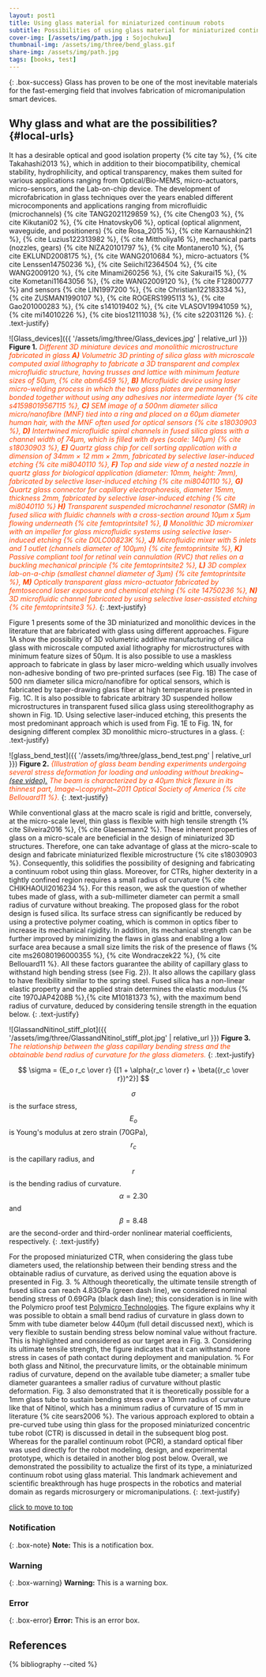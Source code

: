 ```yaml
---
layout: post1
title: Using glass material for miniaturized continuum robots
subtitle: Possibilities of using glass material for miniaturized continuum robots
cover-img: [/assets/img/path.jpg : Sojochukwu]
thumbnail-img: /assets/img/three/bend_glass.gif
share-img: /assets/img/path.jpg
tags: [books, test]
---
```


{: .box-success}
Glass has proven to be one of the most inevitable materials for the fast-emerging field that involves fabrication of micromanipulation smart devices. 

## Why glass and what are the possibilities? {#local-urls}
It has a desirable optical and good isolation property {% cite tay %},  {% cite Takahashi2013 %}, which in addition to their biocompatibility, chemical stability, hydrophilicity, and optical transparency, 
makes them suited for various applications ranging from Optical/Bio-MEMS, micro-actuators, micro-sensors, and the Lab-on-chip device. 
The development of microfabrication in glass techniques over the years enabled different microcomponents and applications ranging from microfluidic (microchannels)  {% cite TANG2021129859 %},  {% cite Cheng03 %},  {% cite Kikutani02 %},  {% cite Hnatovsky06 %}, 
optical (optical alignment, waveguide, and positioners)  {% cite Rosa_2015 %},  {% cite Karnaushkin21 %},  {% cite Luzius122313982 %},  {% cite Mittholiya16 %}, mechanical parts (nozzles, gears)  {% cite NIZA20101797 %},  {% cite Montanero10 %},  {% cite EKLUND2008175 %},  {% cite WANG2010684 %}, 
micro-actuators  {% cite Lenssen14750236 %}, {% cite Seiichi12364504 %}, {% cite WANG2009120 %}, {% cite Minami260256 %},  {% cite Sakurai15 %}, {% cite Kometani11643056 %}, {% cite WANG2009120 %}, {% cite F12800777 %} and sensors  {% cite LIN1997200 %}, {% cite Christian122183334 %}, {% cite ZUSMAN1990107 %}, {% cite ROGERS1995113 %}, {% cite Gao201000283 %}, {% cite s141019402 %}, {% cite VLASOV19941059 %}, {% cite mi14010226 %}, {% cite bios12111038 %}, {% cite s22031126 %}.
{: .text-justify}

![Glass_devices]({{ '/assets/img/three/Glass_devices.jpg' | relative_url }})
**Figure 1.** *<span style='color: orangered;'>Different 3D miniature devices and monolithic microstructure fabricated in glass **A)** Volumetric 3D printing of silica glass with microscale computed axial lithography to 
            fabricate a 3D transparent and complex microfluidic structure, having trusses and lattice with minimum feature sizes of 50µm, {% cite abm6459 %}, **B)** Microfluidic device using laser 
            micro-welding process in which the two glass plates are permanently bonded together without using any adhesives nor intermediate layer {% cite s41598019567115 %}, **C)** SEM image of a 500nm diameter silica micro/nanofibre (MNF) 
            tied into a ring and placed on a 60µm diameter human hair, with the MNF often used for optical sensors {% cite s18030903 %}, **D)** Intertwined microfluidic spiral channels in fused silica glass with a channel 
            width of 74µm, which is filled with dyes (scale: 140µm) {% cite s18030903 %}, **E)** Quartz glass chip for cell sorting application with a dimension of 34mm × 12 mm × 2mm, fabricated by selective laser-induced etching {% cite mi8040110 %}, **F)** Top and side view of a nested nozzle in quartz glass for biological application (diameter: 10mm, height: 7mm), fabricated by selective laser-induced etching {% cite mi8040110 %}, **G)** Quartz glass connector for capillary electrophoresis, diameter 15mm, thickness 2mm, fabricated by selective laser-induced etching {% cite mi8040110 %} **H)** Transparent suspended microchannel resonator (SMR) in fused silica with fluidic channels with a cross-section around 10µm x 5µm flowing underneath {% cite femtoprintsite1 %}, **I)** Monolithic 3D micromixer with an impeller for glass microfluidic systems using selective laser-induced etching {% cite D0LC00823K %}, **J)** Microfluidic mixer with 5 inlets and 1 outlet (channels diameter of 100µm) {% cite femtoprintsite %}, **K)** Passive compliant tool for retinal vein cannulation (RVC) that relies on a buckling mechanical principle {% cite femtoprintsite2 %}, **L)** 3D complex lab-on-a-chip (smallest channel diameter of 3µm) {% cite femtoprintsite %}, **M)** Optically transparent glass micro-actuator fabricated by femtosecond laser exposure and chemical etching {% cite 14750236 %}, **N)** 3D microfluidic channel fabricated by using selective laser-assisted etching {% cite femtoprintsite3 %}.</span>*
{: .text-justify}

Figure 1 presents some of the 3D miniaturized and monolithic devices in the literature that are fabricated with glass using different approaches. Figure 1A show the 
possibility of 3D volumetric additive manufacturing of silica glass with microscale computed axial lithography for microstructures with minimum feature sizes of 50µm. 
It is also possible to use a maskless approach to fabricate in glass by laser micro-welding which usually involves non-adhesive bonding of two pre-printed surfaces (see Fig. 1B) The case of 500 nm diameter 
silica micro/nanofibre for optical sensors, which is fabricated by taper-drawing glass fiber at high temperature is presented in Fig. 1C. It is also possible to fabricate arbitrary 3D suspended hollow microstructures in 
transparent fused silica glass using stereolithography as shown in Fig. 1D. Using selective laser-induced etching, this presents the most predominant approach which is used from Fig. 1E to Fig. 1N, 
for designing different complex 3D monolithic micro-structures in a glass.
{: .text-justify}

![glass_bend_test]({{ '/assets/img/three/glass_bend_test.png' | relative_url }})
**Figure 2.** *<span style='color: orangered;'>{Illustration of glass beam bending experiments undergoing several stress deformation for loading and unloading without breaking~
            [(see video).](https://figshare.com/articles/media/Media_1_On_the_bending_strength_of_fused_silica_flexures_fabricated_by_ultrafast_lasers_Invited_/4921124) The beam is characterized by a 40µm thick flexure in its thinnest part, Image~\copyright~2011 Optical Society of America {% cite Bellouard11 %}.</span>*
{: .text-justify}


While conventional glass at the macro scale is rigid and brittle, conversely, at the micro-scale level, thin glass is flexible with high tensile strength {% cite Silveira2016 %}, {% cite Glaesemann2 %}. 
These inherent properties of glass on a micro-scale are beneficial in the design of miniaturized 3D structures. Therefore, one can take advantage of glass at the micro-scale to design and fabricate miniaturized flexible microstructure {% cite s18030903 %}. 
Consequently, this solidifies the possibility of designing and fabricating a continuum robot using thin glass.  Moreover, for CTRs, higher dexterity in a tightly confined region requires a small radius of curvature {% cite CHIKHAOUI2016234 %}. 
For this reason, we ask the question of whether tubes made of glass, with a sub-millimeter diameter can permit a small radius of curvature without breaking. 
The proposed glass for the robot design is fused silica. Its surface stress can significantly be reduced by using a protective polymer coating, which is common in optics fiber to increase its mechanical rigidity.
In addition, its mechanical strength can be further improved by minimizing the flaws in glass and enabling a low surface area because a small size limits the risk of the presence of flaws {% cite ms26080196000355 %}, {% cite Wondraczek22 %}, {% cite Bellouard11 %}. 
All these factors guarantee the ability of capillary glass to withstand high bending stress (see Fig. 2}). 
It also allows the capillary glass to have flexibility similar to the spring steel. Fused silica has a non-linear elastic property and the applied strain determines the elastic modulus {% cite 1970JAP4208B %},{% cite M10181373 %}, 
with the maximum bend radius of curvature, deduced by considering tensile strength in the equation below.
{: .text-justify}

![GlassandNitinol_stiff_plot]({{ '/assets/img/three/GlassandNitinol_stiff_plot.jpg' | relative_url }})
**Figure 3.** *<span style='color: orangered;'>The relationship between the glass capillary bending stress and the obtainable bend radius of curvature for the glass diameters.</span>*
{: .text-justify}

$$ \sigma = {E_o r_c \over r} {[1 + \alpha{r_c \over r} + \beta({r_c \over r})^2}]  $$

$$\sigma$$ is the surface stress, $$ E_o $$ is Young's modulus at zero strain (70GPa), $$r_c$$ is the capillary radius, and $$r$$ is the bending radius of curvature. 
$$\alpha=2.30$$ and $$\beta=8.48$$ are the second-order and third-order nonlinear material coefficients, respectively. 
{: .text-justify}

For the proposed miniaturized CTR, when considering the glass tube diameters used, the relationship between their bending stress and the obtainable radius of curvature, as derived using the equation above is presented in Fig. 3. 
% Although theoretically, the ultimate tensile strength of fused silica can reach 4.83GPa (green dash line), we considered nominal bending stress of 0.69GPa (black dash line); this consideration is in line with the Polymicro proof test [Polymicro Technologies]([https://www.molex.com/mx_upload/superfamily/polymicro/theBOOK.pdf](https://issuu.com/molex/docs/polymicro-technolgies)).
The figure explains why it was possible to obtain a small bend radius of curvature in glass down to 5mm with tube diameter below 440µm (full detail discussed next), 
which is very flexible to sustain bending stress below nominal value without fracture. This is highlighted and considered as our target area in Fig. 3. 
Considering its ultimate tensile strength, the figure indicates that it can withstand more stress in cases of path contact during deployment and manipulation. 
% For both glass and Nitinol, the precurvature limits, or the obtainable minimum radius of curvature, depend on the available tube diameter; a smaller tube diameter guarantees a smaller radius of curvature without plastic deformation.
Fig. 3 also demonstrated that it is theoretically possible for a 1mm glass tube to sustain bending stress over a 10mm radius of curvature like that of Nitinol, which has a minimum radius of 
curvature of 15 mm in literature {% cite sears2006 %}. The various approach explored to obtain a pre-curved tube using thin glass for the proposed miniaturized concentric tube robot (CTR) is 
discussed in detail in the subsequent blog post. Whereas for the parallel continuum robot (PCR), a standard optical fiber was used directly for the robot modeling, design, and experimental prototype, which is detailed in another blog post below. 
Overall, we demonstrated the possibility to actualize the first of its type, a miniaturized continuum robot using glass material. This landmark achievement and scientific breakthrough has huge prospects in the robotics and material domain as 
regards microsurgery or micromanipulations. 
{: .text-justify}

[click to move to top](#local-urls)

### Notification

{: .box-note}
**Note:** This is a notification box.

### Warning

{: .box-warning}
**Warning:** This is a warning box.

### Error

{: .box-error}
**Error:** This is an error box.

References
----------

{% bibliography --cited %}

<h1>
      <span id="txt-rotate" data-period="500" data-rotate='["Nwafor is a guru", "I am fucking tired of this program."]'>
